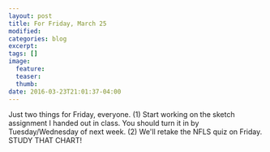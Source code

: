 ```yaml
---
layout: post
title: For Friday, March 25
modified:
categories: blog
excerpt:
tags: []
image:
  feature:
  teaser:
  thumb:
date: 2016-03-23T21:01:37-04:00
---
```


Just two things for Friday, everyone. (1) Start working on the sketch assignment I handed out in class. You should turn it in by Tuesday/Wednesday of next week. (2) We'll retake the NFLS quiz on Friday. STUDY THAT CHART! 